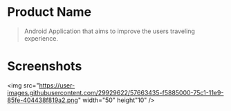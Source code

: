 # Product Name
> Android Application that aims to improve the users traveling experience.
# Screenshots
<img src="https://user-images.githubusercontent.com/29929622/57663435-f5885000-75c1-11e9-85fe-404438f819a2.png" width="50" height"10" />
